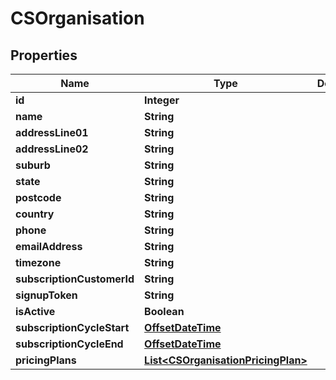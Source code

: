 
# CSOrganisation

## Properties
Name | Type | Description | Notes
------------ | ------------- | ------------- | -------------
**id** | **Integer** |  |  [optional]
**name** | **String** |  |  [optional]
**addressLine01** | **String** |  |  [optional]
**addressLine02** | **String** |  |  [optional]
**suburb** | **String** |  |  [optional]
**state** | **String** |  |  [optional]
**postcode** | **String** |  |  [optional]
**country** | **String** |  |  [optional]
**phone** | **String** |  |  [optional]
**emailAddress** | **String** |  |  [optional]
**timezone** | **String** |  |  [optional]
**subscriptionCustomerId** | **String** |  |  [optional]
**signupToken** | **String** |  |  [optional]
**isActive** | **Boolean** |  |  [optional]
**subscriptionCycleStart** | [**OffsetDateTime**](OffsetDateTime.md) |  |  [optional]
**subscriptionCycleEnd** | [**OffsetDateTime**](OffsetDateTime.md) |  |  [optional]
**pricingPlans** | [**List&lt;CSOrganisationPricingPlan&gt;**](CSOrganisationPricingPlan.md) |  |  [optional]



